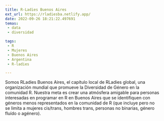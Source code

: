 ```yaml
---
title: R-Ladies Buenos Aires
ext_url: https://rladiesba.netlify.app/
date: 2022-09-26 18:21:22.497691
temas:
 - data
 - diversidad

tags:
 - R
 - Mujeres
 - Buenos Aires
 - Argentina
 - R-ladies

---
```


Somos RLadies Buenos Aires, el capítulo local de RLadies global, una organización mundial que promueve la Diversidad de Género en la comunidad R.
Nuestra meta es crear una atmósfera amigable para personas interesadas en programar en R en Buenos Aires que se identifiquen con géneros menos representados en la comunidad de R (que incluye pero no se limita a mujeres cis/trans, hombres trans, personas no binarias, género fluído o agénero).

    